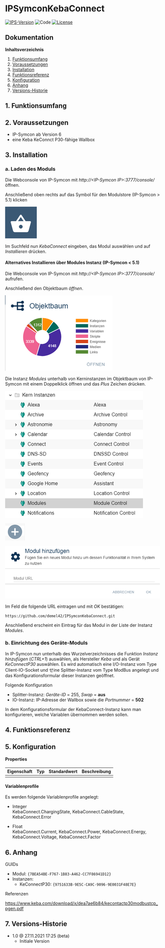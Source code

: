 # IPSymconKebaConnect

[![IPS-Version](https://img.shields.io/badge/Symcon_Version-5.3+-red.svg)](https://www.symcon.de/service/dokumentation/entwicklerbereich/sdk-tools/sdk-php/)
![Code](https://img.shields.io/badge/Code-PHP-blue.svg)
[![License](https://img.shields.io/badge/License-CC%20BY--NC--SA%204.0-green.svg)](https://creativecommons.org/licenses/by-nc-sa/4.0/)

## Dokumentation

**Inhaltsverzeichnis**

1. [Funktionsumfang](#1-funktionsumfang)
2. [Voraussetzungen](#2-voraussetzungen)
3. [Installation](#3-installation)
4. [Funktionsreferenz](#4-funktionsreferenz)
5. [Konfiguration](#5-konfiguration)
6. [Anhang](#6-anhang)
7. [Versions-Historie](#7-versions-historie)

## 1. Funktionsumfang

## 2. Voraussetzungen

 - IP-Symcon ab Version 6
 - eine Keba KeConnct P30-fähige Wallbox

## 3. Installation

### a. Laden des Moduls

Die Webconsole von IP-Symcon mit _http://\<IP-Symcon IP\>:3777/console/_ öffnen.

Anschließend oben rechts auf das Symbol für den Modulstore (IP-Symcon > 5.1) klicken

![Store](docs/de/img/store_icon.png?raw=true "open store")

Im Suchfeld nun _KebaConnect_ eingeben, das Modul auswählen und auf _Installieren_ drücken.

#### Alternatives Installieren über Modules Instanz (IP-Symcon < 5.1)

Die Webconsole von IP-Symcon mit _http://\<IP-Symcon IP\>:3777/console/_ aufrufen.

Anschließend den Objektbaum _öffnen_.

![Objektbaum](docs/de/img/objektbaum.png?raw=true "Objektbaum")

Die Instanz _Modules_ unterhalb von Kerninstanzen im Objektbaum von IP-Symcon mit einem Doppelklick öffnen und das  _Plus_ Zeichen drücken.

![Modules](docs/de/img/Modules.png?raw=true "Modules")

![Plus](docs/de/img/plus.png?raw=true "Plus")

![ModulURL](docs/de/img/add_module.png?raw=true "Add Module")

Im Feld die folgende URL eintragen und mit _OK_ bestätigen:

```
https://github.com/demel42/IPSymconKebaConnect.git
```

Anschließend erscheint ein Eintrag für das Modul in der Liste der Instanz _Modules_.

### b. Einrichtung des Geräte-Moduls

In IP-Symcon nun unterhalb des Wurzelverzeichnisses die Funktion _Instanz hinzufügen_ (_CTRL+1_) auswählen, als Hersteller _Keba_ und als Gerät _KeConnectP30_ auswählen.
Es wird automatisch eine I/O-Instanz vom Type Client-IO-Socket und せine Splitter-Instanz vom Type ModBus angelegt und das Konfigurationsformular dieser Instanzen geöffnet.

Folgende Konfiguration
- Splitter-Instanz: _Geräte-ID_ = 255, _Swap_ = **aus**
- IO-Instanz: IP-Adresse der Wallbox sowie die _Portnummer_ = **502**

In dem Konfigurationsformular der KebaConnect-Instanz kann man konfigurieren, welche Variablen übernommen werden sollen.

## 4. Funktionsreferenz

## 5. Konfiguration

#### Properties

| Eigenschaft                           | Typ      | Standardwert | Beschreibung |
| :------------------------------------ | :------  | :----------- | :----------- |
|                                       |          |              | |

#### Variablenprofile

Es werden folgende Variablenprofile angelegt:
* Integer<br>
KebaConnect.ChargingState, KebaConnect.CableState, KebaConnect.Error

* Float<br>
KebaConnect.Current, KebaConnect.Power, KebaConnect.Energy, KebaConnect.Voltage, KebaConnect.Factor

## 6. Anhang

GUIDs
- Modul: `{7BEA54BE-F767-1B83-A462-CC7F86941D12}`
- Instanzen:
  - KeConnectP30: `{9751633B-9E5C-CA9C-9096-9E0031F48E7E}`

Referenzen

https://www.keba.com/download/x/dea7ae6b84/kecontactp30modbustcp_pgen.pdf

## 7. Versions-Historie

- 1.0 @ 27.11.2021 17:25 (beta)
  - Initiale Version

